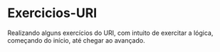 # Exercicios-URI
Realizando alguns exercícios do URI, com intuito de exercitar a lógica, começando do início, até chegar ao avançado.
